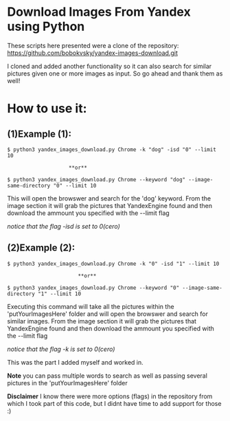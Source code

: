 # Download Images From Yandex using Python
These scripts here presented were a clone of the repository: https://github.com/bobokvsky/yandex-images-download.git 

I cloned and added another functionality so it can also search for similar pictures given one or more images as input. So go ahead and thank them as well!

# How to use it:

## (1)Example (1):
`$ python3 yandex_images_download.py Chrome -k "dog" -isd "0" --limit 10`
                       
                        **or**

`$ python3 yandex_images_download.py Chrome --keyword "dog" --image-same-directory "0" --limit 10`

This will open the browswer and search for the 'dog' keyword. From the image section it will grab the pictures that YandexEngine found and then download the ammount you specified with the --limit flag

*notice that the flag -isd is set to 0(cero)*


## (2)Example (2):
`$ python3 yandex_images_download.py Chrome -k "0" -isd "1" --limit 10`

                           **or**

`$ python3 yandex_images_download.py Chrome --keyword "0" --image-same-directory "1" --limit 10`

Executing this command will take all the pictures within the 'putYourImagesHere' folder and will open the browswer and search for similar images. From the image section it will grab the pictures that YandexEngine found and then download the ammount you specified with the --limit flag

*notice that the flag -k is set to 0(cero)*

This was the part I added myself and worked in.

**Note**
you can pass multiple words to search as well as passing several pictures in the 'putYourImagesHere' folder

**Disclaimer**
I know there were more options (flags) in the repository from which I took part of this code, but I didnt have time to add support for those :) 





